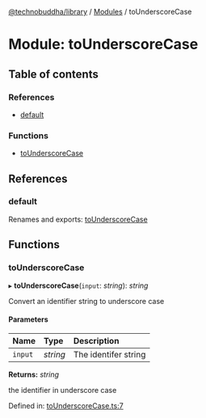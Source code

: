 [@technobuddha/library](../../README.md) / [Modules](../Modules.md) / toUnderscoreCase

# Module: toUnderscoreCase

## Table of contents

### References

- [default](tounderscorecase.md#default)

### Functions

- [toUnderscoreCase](tounderscorecase.md#tounderscorecase)

## References

### default

Renames and exports: [toUnderscoreCase](tounderscorecase.md#tounderscorecase)

## Functions

### toUnderscoreCase

▸ **toUnderscoreCase**(`input`: *string*): *string*

Convert an identifier string to underscore case

#### Parameters

| Name | Type | Description |
| :------ | :------ | :------ |
| `input` | *string* | The identifer string |

**Returns:** *string*

the identifier in underscore case

Defined in: [toUnderscoreCase.ts:7](../../src/toUnderscoreCase.ts#L7)
